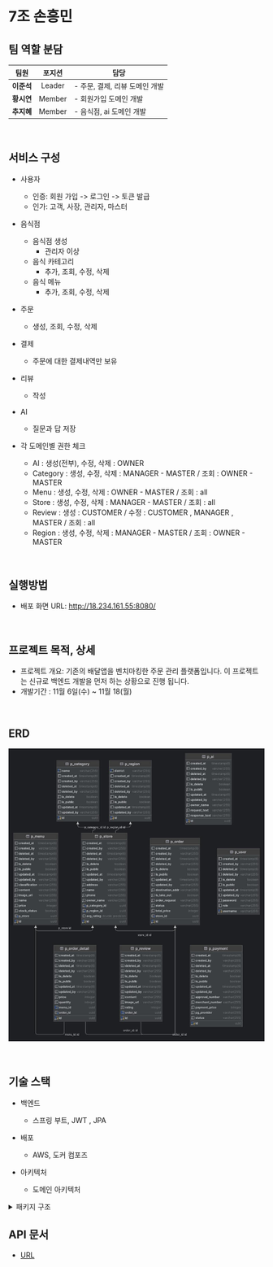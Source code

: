7조 손흥민
=============

## 팀 역할 분담
<table>
  <thead>
    <tr>
      <th align="center">팀원</th>
      <th align="center">포지션</th>
      <th align="center">담당</th>
    </tr>
  </thead>
  <tbody>
    <tr>
      <td align="center"><b>이준석</b></td>
      <td align="center">Leader</td>
      <td align="left">
        - 주문, 결제, 리뷰 도메인 개발
      </td>
    </tr>
    <tr>
      <td align="center"><b>황시연</b></td>
      <td align="center">Member</td>
      <td align="left">
        - 회원가입 도메인 개발
      </td>
    </tr>
        <tr>
      <td align="center"><b>추지혜</b></td>
      <td align="center">Member</td>
      <td align="left">
        - 음식점, ai 도메인 개발
      </td>
    </tr>
  </tbody>
</table>


</br>

## 서비스 구성

- 사용자
  - 인증: 회원 가입 -> 로그인 -> 토큰 발급
  - 인가: 고객, 사장, 관리자, 마스터
- 음식점
  - 음식점 생성
    - 관리자 이상
  - 음식 카테고리
    - 추가, 조회, 수정, 삭제
  - 음식 메뉴
    - 추가, 조회, 수정, 삭제
- 주문
  - 생성, 조회, 수정, 삭제
- 결제
  - 주문에 대한 결제내역만 보유
- 리뷰
  - 작성
- AI
  - 질문과 답 저장

- 각 도메인별 권한 체크
  - AI : 생성(전부), 수정, 삭제 : OWNER
  - Category : 생성, 수정, 삭제 : MANAGER - MASTER / 조회 : OWNER - MASTER
  - Menu : 생성, 수정, 삭제 : OWNER - MASTER / 조회 : all
  - Store : 생성, 수정, 삭제 : MANAGER - MASTER / 조회 : all
  - Review : 생성 : CUSTOMER / 수정 : CUSTOMER , MANAGER , MASTER / 조회 : all
  - Region : 생성, 수정, 삭제 : MANAGER - MASTER / 조회 : OWNER - MASTER

</br>

## 실행방법 
- 배포 화면 URL: http://18.234.161.55:8080/


</br>

## 프로젝트 목적, 상세
- 프로젝트 개요: 기존의 배달앱을 벤치마킹한 주문 관리 플랫폼입니다. 이 프로젝트는 신규로 백엔드 개발을 먼저 하는 상황으로 진행 됩니다.
- 개발기간 : 11월 6일(수) ~ 11월 18(월)

</br>

## ERD
![ERD 이미지](https://raw.githubusercontent.com/hanghae-project-1/backend/dev/image/erd.jpeg)


</br>

## 기술 스택
- 백엔드
  - 스프링 부트, JWT , JPA
- 배포
  - AWS, 도커 컴포즈

- 아키텍처
  - 도메인 아키텍처
<details><summary> 패키지 구조</summary>

  ```java
  ├── DemoApplication.java
├── common
│   ├── config
│   │   ├── JpaConfig.java
│   │   ├── QueryDslConfig.java
│   │   ├── RestTemplateConfig.java
│   │   ├── SecurityAuditorAware.java
│   │   ├── SecurityConfig.java
│   │   └── jwt
│   │       ├── JWTFilter.java
│   │       ├── JWTUtil.java
│   │       ├── JwtAccessDeniedHandler.java
│   │       ├── JwtAuthenticationEntryPoint.java
│   │       └── LoginFilter.java
│   ├── entity
│   │   └── BaseEntity.java
│   ├── exception
│   │   ├── CommonExceptionHandler.java
│   │   └── Error.java
│   ├── model
│   │   └── response
│   │       └── Response.java
│   └── util
│       └── PagingUtils.java
└── domain
    ├── ai
    │   ├── controller
    │   │   ├── AiController.java
    │   │   └── docs
    │   │       └── AiControllerDocs.java
    │   ├── dto
    │   │   ├── request
    │   │   │   └── AiRequestDto.java
    │   │   └── response
    │   │       └── AiResponseDto.java
    │   ├── entity
    │   │   └── Ai.java
    │   ├── exception
    │   │   ├── AiException.java
    │   │   └── NotFoundAiException.java
    │   ├── mapper
    │   │   └── AiMapper.java
    │   ├── repository
    │   │   └── AiRepository.java
    │   └── service
    │       └── AiService.java
    ├── category
    │   ├── controller
    │   │   ├── CategoryMenuController.java
    │   │   └── docs
    │   │       └── CategoryMenuControllerDocs.java
    │   ├── dto
    │   │   ├── request
    │   │   │   └── CategoryMenuRequestDto.java
    │   │   └── response
    │   │       └── CategoryMenuResponseDto.java
    │   ├── entity
    │   │   └── CategoryMenu.java
    │   ├── exception
    │   │   ├── CategoryMenuException.java
    │   │   ├── DuplicateCategoryMenuException.java
    │   │   └── NotFoundCategoryMenuException.java
    │   ├── mapper
    │   │   └── CategoryMenuMapper.java
    │   ├── repository
    │   │   └── CategoryMenuRepository.java
    │   └── service
    │       └── CategoryMenuService.java
    ├── entity
    │   └── common
    │       ├── CommonConstant.java
    │       └── Status.java
    ├── menu
    │   ├── controller
    │   │   ├── MenuController.java
    │   │   └── docs
    │   │       └── MenuControllerDocs.java
    │   ├── dto
    │   │   ├── request
    │   │   │   └── MenuRequestDto.java
    │   │   └── response
    │   │       └── MenuResponseDto.java
    │   ├── entity
    │   │   └── Menu.java
    │   ├── exception
    │   │   ├── DuplicateMenuException.java
    │   │   ├── MenuException.java
    │   │   ├── NotFoundMenuAndStoreException.java
    │   │   └── NotFoundMenuException.java
    │   ├── mapper
    │   │   └── MenuMapper.java
    │   ├── repository
    │   │   └── MenuRepository.java
    │   └── service
    │       └── MenuService.java
    ├── order
    │   ├── controller
    │   │   ├── OrderController.java
    │   │   └── docs
    │   │       └── OrderControllerDocs.java
    │   ├── entity
    │   │   ├── Order.java
    │   │   └── OrderDetail.java
    │   ├── exception
    │   │   ├── IncorrectTotalPriceException.java
    │   │   ├── IsNotYourOrderException.java
    │   │   ├── NotFoundOrderException.java
    │   │   ├── OrderException.java
    │   │   └── ReturnPeriodPassedException.java
    │   ├── mapper
    │   │   └── OrderMapper.java
    │   ├── model
    │   │   ├── request
    │   │   │   ├── OrderDetailRequestDTO.java
    │   │   │   └── OrderRequestDTO.java
    │   │   └── response
    │   │       ├── BaseOrderDTO.java
    │   │       ├── OrderDetailResponseDTO.java
    │   │       ├── OrderResponseDTO.java
    │   │       └── StoreOrderResponseDTO.java
    │   ├── repository
    │   │   ├── OrderRepository.java
    │   │   └── custom
    │   │       ├── OrderRepositoryCustom.java
    │   │       └── impl
    │   └── service
    │       └── OrderService.java
    ├── region
    │   ├── controller
    │   │   ├── RegionController.java
    │   │   └── docs
    │   │       └── RegionControllerDocs.java
    │   ├── dto
    │   │   ├── request
    │   │   │   └── RegionRequestDto.java
    │   │   └── response
    │   │       └── RegionResponseDto.java
    │   ├── entity
    │   │   └── Region.java
    │   ├── exception
    │   │   ├── NotFoundRegionException.java
    │   │   └── RegionException.java
    │   ├── mapper
    │   │   └── RegionMapper.java
    │   ├── repository
    │   │   └── RegionRepository.java
    │   └── service
    │       └── RegionService.java
    ├── review
    │   ├── controller
    │   │   ├── ReviewController.java
    │   │   └── docs
    │   │       └── ReviewControllerDocs.java
    │   ├── entity
    │   │   └── Review.java
    │   ├── exception
    │   │   ├── IsNotYourReviewException.java
    │   │   ├── NotFoundReviewException.java
    │   │   ├── PurchaseIsNotConfirmedException.java
    │   │   └── ReviewException.java
    │   ├── mapper
    │   │   └── ReviewMapper.java
    │   ├── model
    │   │   ├── request
    │   │   │   ├── BaseReviewRequestDTO.java
    │   │   │   └── ReviewRequestDTO.java
    │   │   └── response
    │   │       ├── ReviewListResponseDTO.java
    │   │       └── ReviewResponseDTO.java
    │   ├── repository
    │   │   └── ReviewRepository.java
    │   └── service
    │       └── ReviewService.java
    ├── store
    │   ├── controller
    │   │   ├── StoreController.java
    │   │   └── docs
    │   │       └── StoreControllerDocs.java
    │   ├── dto
    │   │   ├── request
    │   │   │   └── StoreRequestDto.java
    │   │   └── response
    │   │       ├── StoreDetailResponseDto.java
    │   │       ├── StoreListResponseDto.java
    │   │       └── StoreResponseDto.java
    │   ├── entity
    │   │   └── Store.java
    │   ├── exception
    │   │   ├── DuplicateStoreNameException.java
    │   │   ├── IsNotYourStoreException.java
    │   │   ├── NotFoundStoreException.java
    │   │   └── StoreException.java
    │   ├── mapper
    │   │   └── StoreMapper.java
    │   ├── repository
    │   │   ├── StoreRepository.java
    │   │   └── custom
    │   │       ├── StoreCustomRepository.java
    │   │       └── impl
    │   └── service
    │       └── StoreService.java
    └── user
        └── common
            ├── controller
            │   ├── JoinController.java
            │   ├── LoginController.java
            │   ├── UserController.java
            │   └── docs
            ├── dto
            │   ├── CustomUserDetails.java
            │   ├── JoinRequestDto.java
            │   └── UserInfoRequestDto.java
            ├── entity
            │   ├── Role.java
            │   └── User.java
            ├── exception
            │   ├── DuplicateUsernameExistsException.java
            │   ├── NotPoundUriException.java
            │   ├── NotPoundUserException.java
            │   ├── OwnerMismatchException.java
            │   ├── UserException.java
            │   └── UserWithdrawnException.java
            ├── mapper
            │   └── UserMapper.java
            ├── repository
            │   └── UserRepository.java
            └── service
                ├── CustomUserDetailService.java
                ├── JoinService.java
                ├── PasswordChangeService.java
                ├── UserService.java
                ├── UserValidService.java
                └── UserWithdrawnService.java

  ```
</details>

## API 문서 
- [URL](18.234.161.55:8080/swagger-ui/index.html)
